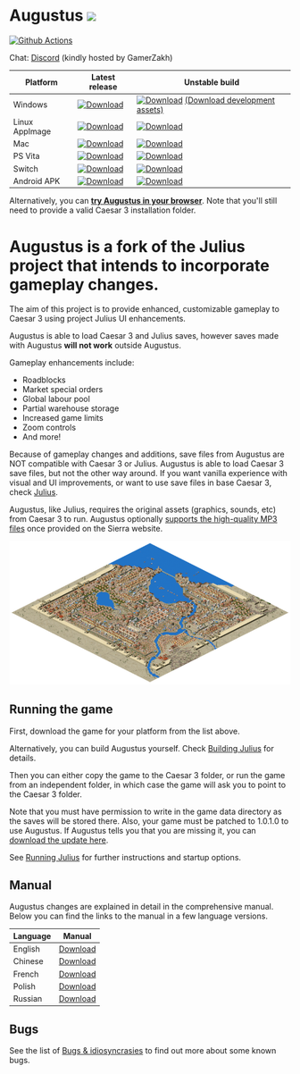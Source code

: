 # Augustus ![](res/julius_48.png)

[![Github Actions](https://github.com/Keriew/augustus/workflows/Build%20Augustus/badge.svg)](https://github.com/Keriew/Augustus/actions)

Chat: [Discord](http://www.discord.gg/GamerZakh) (kindly hosted by GamerZakh)

| Platform | Latest release | Unstable build |
|----------|----------------|----------------|
| Windows  | [![Download](https://augustus.josecadete.net/badge/release/windows.svg)](https://augustus.josecadete.net/download/latest/release/windows) | [![Download](https://augustus.josecadete.net/badge/development/windows.svg)](https://augustus.josecadete.net/download/latest/development/windows)  [(Download development assets)](https://augustus.josecadete.net/download/latest/development/assets) | 
| Linux AppImage | [![Download](https://augustus.josecadete.net/badge/release/linux-appimage.svg)](https://augustus.josecadete.net/download/latest/release/linux-appimage) | [![Download](https://augustus.josecadete.net/badge/development/linux-appimage.svg)](https://augustus.josecadete.net/download/latest/development/linux-appimage)
| Mac | [![Download](https://augustus.josecadete.net/badge/release/mac.svg)](https://augustus.josecadete.net/download/latest/release/mac) | [![Download](https://augustus.josecadete.net/badge/development/mac.svg)](https://augustus.josecadete.net/download/latest/development/mac) |
| PS Vita | [![Download](https://augustus.josecadete.net/badge/release/vita.svg)](https://augustus.josecadete.net/download/latest/release/vita)| [![Download](https://augustus.josecadete.net/badge/development/vita.svg)](https://augustus.josecadete.net/download/latest/development/vita) |
| Switch |  [![Download](https://augustus.josecadete.net/badge/release/switch.svg)](https://augustus.josecadete.net/download/latest/release/switch) | [![Download](https://augustus.josecadete.net/badge/development/switch.svg)](https://augustus.josecadete.net/download/latest/development/switch) |
| Android APK |  [![Download](https://augustus.josecadete.net/badge/release/android.svg)](https://augustus.josecadete.net/download/latest/release/android) | [![Download](https://augustus.josecadete.net/badge/development/android.svg)](https://augustus.josecadete.net/download/latest/development/android) |


Alternatively, you can [**try Augustus in your browser**](https://augustus.josecadete.net/play/). Note that you'll still need to provide a valid Caesar 3 installation folder.


Augustus is a fork of the Julius project that intends to incorporate gameplay changes.
=======
The aim of this project is to provide enhanced, customizable gameplay to Caesar 3 using project Julius UI enhancements.

Augustus is able to load Caesar 3 and Julius saves, however saves made with Augustus **will not work** outside Augustus.

Gameplay enhancements include:
- Roadblocks
- Market special orders
- Global labour pool
- Partial warehouse storage
- Increased game limits
- Zoom controls
- And more!

Because of gameplay changes and additions, save files from Augustus are NOT compatible with Caesar 3 or Julius. Augustus is able to load Caesar 3 save files, but not the other way around. If you want vanilla experience with visual and UI improvements, or want to use save files in base Caesar 3, check [Julius](https://github.com/bvschaik/julius).

Augustus, like Julius, requires the original assets (graphics, sounds, etc) from Caesar 3 to run. Augustus optionally [supports the high-quality MP3 files](https://github.com/bvschaik/julius/wiki/MP3-Support) once provided on the Sierra website.

[![](doc/main-image.png)](https://ppb.chymera.eu/fefa2d.png)

## Running the game

First, download the game for your platform from the list above.

Alternatively, you can build Augustus yourself. Check [Building Julius](doc/BUILDING.md)
for details.

Then you can either copy the game to the Caesar 3 folder, or run the game from an independent
folder, in which case the game will ask you to point to the Caesar 3 folder.

Note that you must have permission to write in the game data directory as the saves will be
stored there. Also, your game must be patched to 1.0.1.0 to use Augustus. If Augustus tells you that
you are missing it, you can [download the update here](https://github.com/bvschaik/julius/wiki/Patches).

See [Running Julius](https://github.com/bvschaik/julius/wiki/Running-Julius) for further instructions and startup options.

## Manual

Augustus changes are explained in detail in the comprehensive manual. Below you can find the links to the manual in a few language versions.

| Language | Manual |
|----------|--------|
|English   |[Download](https://github.com/Keriew/augustus/raw/master/res/manual/augustus_manual_3_1.pdf)|
|Chinese   |[Download](https://github.com/Keriew/augustus/raw/master/res/translated_manuals/augustus_manual_chinese_3.0.pdf)|
|French   |[Download](https://github.com/Keriew/augustus/raw/master/res/translated_manuals/augustus_manual_french_3.1.pdf)|
|Polish   |[Download](https://github.com/Keriew/augustus/raw/master/res/translated_manuals/augustus_manual_polish_3.0.pdf)|
|Russian   |[Download](https://github.com/Keriew/augustus/raw/master/res/translated_manuals/augustus_manual_russian_3.0.pdf)|

## Bugs

See the list of [Bugs & idiosyncrasies](https://github.com/bvschaik/julius/wiki/Caesar-3-bugs) to find out more about some known bugs.
